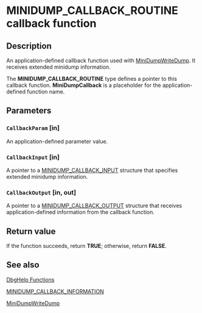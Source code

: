 # MINIDUMP_CALLBACK_ROUTINE callback function

## Description

An application-defined callback function used with
[MiniDumpWriteDump](https://learn.microsoft.com/windows/desktop/api/minidumpapiset/nf-minidumpapiset-minidumpwritedump). It receives extended minidump information.

The **MINIDUMP_CALLBACK_ROUTINE** type defines a pointer to this callback function.
**MiniDumpCallback** is a placeholder for the application-defined function name.

## Parameters

### `CallbackParam` [in]

An application-defined parameter value.

### `CallbackInput` [in]

A pointer to a
[MINIDUMP_CALLBACK_INPUT](https://learn.microsoft.com/windows/win32/api/minidumpapiset/ns-minidumpapiset-minidump_callback_input) structure that specifies extended minidump information.

### `CallbackOutput` [in, out]

A pointer to a
[MINIDUMP_CALLBACK_OUTPUT](https://learn.microsoft.com/windows/win32/api/minidumpapiset/ns-minidumpapiset-minidump_callback_output) structure that receives application-defined information from the callback function.

## Return value

If the function succeeds, return **TRUE**; otherwise, return **FALSE**.

## See also

[DbgHelp Functions](https://learn.microsoft.com/windows/desktop/Debug/dbghelp-functions)

[MINIDUMP_CALLBACK_INFORMATION](https://learn.microsoft.com/windows/win32/api/minidumpapiset/ns-minidumpapiset-minidump_callback_information)

[MiniDumpWriteDump](https://learn.microsoft.com/windows/desktop/api/minidumpapiset/nf-minidumpapiset-minidumpwritedump)